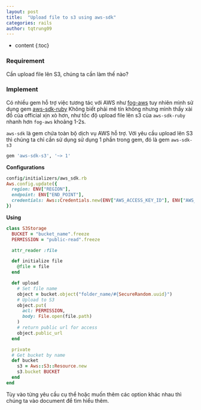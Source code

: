 ```yaml
---
layout: post
title:  "Upload file to s3 using aws-sdk"
categories: rails
author: tqtrung09
---
```


* content
{:toc}

### Requirement
Cần upload file lên S3, chúng ta cần làm thế nào?





### Implement
Có nhiều gem hỗ trợ việc tương tác với AWS như [fog-aws](https://github.com/fog/fog-aws) tuy nhiên mình sử dụng gem [aws-sdk-ruby](https://github.com/aws/aws-sdk-ruby)
Không biết phải mê tín không nhưng mình thấy xài đồ của official xịn xò hơn, như tốc độ upload file lên s3 của `aws-sdk-ruby` nhanh hơn `fog-aws` khoảng 1-2s.

`aws-sdk` là gem chứa toàn bộ dịch vụ AWS  hỗ trợ. Với yêu cầu upload lên S3 thì chúng ta chỉ cần sử dụng sử dụng 1 phần trong gem, đó là gem `aws-sdk-s3`

```ruby
gem 'aws-sdk-s3', '~> 1'
```
**Configurations**
```ruby
config/initializers/aws_sdk.rb
Aws.config.update({
  region: ENV["REGION"],
  endpoint: ENV["END_POINT"],
  credentials: Aws::Credentials.new(ENV["AWS_ACCESS_KEY_ID"], ENV["AWS_SECRET_ACCESS_KEY"])
})
```
**Using**
```ruby
class S3Storage
  BUCKET = "bucket_name".freeze
  PERMISSION = "public-read".freeze

  attr_reader :file

  def initialize file
    @file = file
  end

  def upload
	# Set file name
    object = bucket.object("folder_name/#{SecureRandom.uuid}")
    # Upload to S3
    object.put(
      acl: PERMISSION,
      body: File.open(file.path)
    )
    # return public url for access
    object.public_url
  end

  private
  # Get bucket by name
  def bucket
    s3 = Aws::S3::Resource.new
    s3.bucket BUCKET
  end
end
```

Tùy vào từng yêu cầu cụ thể hoặc muốn thêm các option khác nhau thì chúng ta vào document để tìm hiểu thêm.



